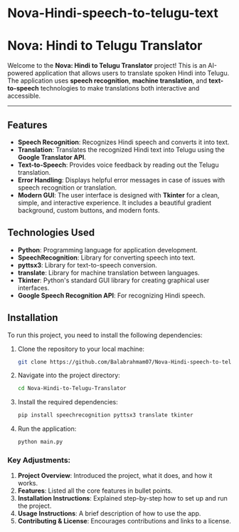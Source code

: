# Nova-Hindi-speech-to-telugu-text

# Nova: Hindi to Telugu Translator

Welcome to the **Nova: Hindi to Telugu Translator** project! This is an AI-powered application that allows users to translate spoken Hindi into Telugu. The application uses **speech recognition**, **machine translation**, and **text-to-speech** technologies to make translations both interactive and accessible.

---

## Features

- **Speech Recognition**: Recognizes Hindi speech and converts it into text.
- **Translation**: Translates the recognized Hindi text into Telugu using the **Google Translator API**.
- **Text-to-Speech**: Provides voice feedback by reading out the Telugu translation.
- **Error Handling**: Displays helpful error messages in case of issues with speech recognition or translation.
- **Modern GUI**: The user interface is designed with **Tkinter** for a clean, simple, and interactive experience. It includes a beautiful gradient background, custom buttons, and modern fonts.

## Technologies Used

- **Python**: Programming language for application development.
- **SpeechRecognition**: Library for converting speech into text.
- **pyttsx3**: Library for text-to-speech conversion.
- **translate**: Library for machine translation between languages.
- **Tkinter**: Python's standard GUI library for creating graphical user interfaces.
- **Google Speech Recognition API**: For recognizing Hindi speech.

## Installation

To run this project, you need to install the following dependencies:

1. Clone the repository to your local machine:
   ```bash
   git clone https://github.com/Balabrahmam07/Nova-Hindi-speech-to-telugu-text.git


2. Navigate into the project directory: 
   ```bash
   cd Nova-Hindi-to-Telugu-Translator

3. Install the required dependencies: 
   ```bash
   pip install speechrecognition pyttsx3 translate tkinter

4. Run the application: 
   ```bash
   python main.py


### Key Adjustments:
1. **Project Overview**: Introduced the project, what it does, and how it works.
2. **Features**: Listed all the core features in bullet points.
3. **Installation Instructions**: Explained step-by-step how to set up and run the project.
4. **Usage Instructions**: A brief description of how to use the app.
5. **Contributing & License**: Encourages contributions and links to a license.







